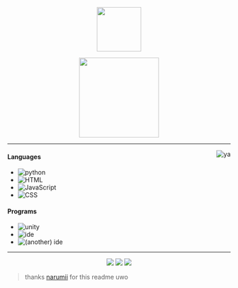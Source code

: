 <p align="center">
    <img height="100em" src="https://count.getloli.com/get/@:spinfal?theme=rule34"/>
</p>

<p align="center">
    <img height="180em" src="https://github-readme-stats.vercel.app/api?username=spinfal&show_icons=true&theme=monokai&include_all_commits=true&count_private=true"/>
</p>

---

<img alt="ya" src="https://external-content.duckduckgo.com/iu/?u=https%3A%2F%2Fgifimage.net%2Fwp-content%2Fuploads%2F2017%2F08%2Frikka-takanashi-gif-25.gif&f=1&nofb=1" align="right"/>

#### Languages
- ![python](https://img.shields.io/badge/-Python-FF008F)
- ![HTML](https://img.shields.io/badge/-HTML-FF008F)
- ![JavaScript](https://img.shields.io/badge/-JavaScript-FF008F)
- ![CSS](https://img.shields.io/badge/-CSS-FF008F)

#### Programs
- ![unity](https://img.shields.io/badge/-Unity-FF008F)
- ![ide](https://img.shields.io/badge/-VS_Code-FF008F)
- ![(another) ide](https://img.shields.io/badge/-Repl.it-FF008F)

---

<p align="center">
    <a href="https://discord.gg/qpskJCZRvp"><img src="https://img.shields.io/badge/-spin~_5150-FF008F?style=flat&logo=discord"/></a>
    <a href="https://steamcommunity.com/id/_spxn"><img src="https://img.shields.io/badge/-_spxn-FF008F?style=flat&logo=steam"/></a>
    <a href="https://waa.ai/spinpy"><img src="https://img.shields.io/badge/-My_Website-FF008F?style=flat"/></a>
</p>

> thanks [narumii](https://github.com/narumii) for this readme uwo
